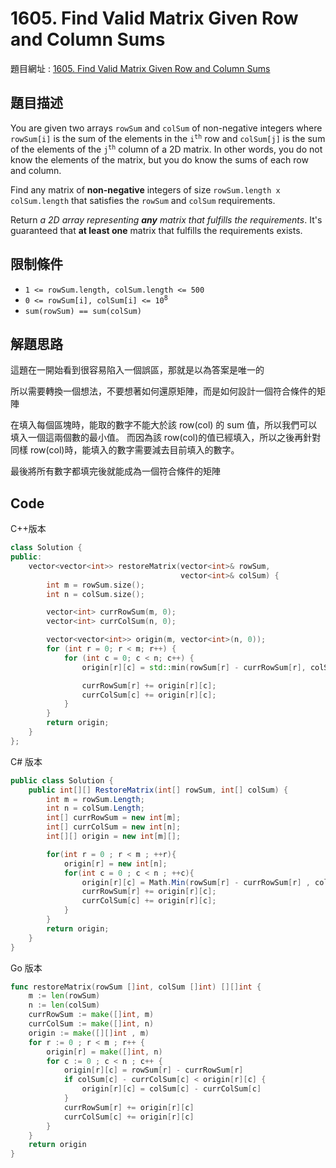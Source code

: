 # 1605. Find Valid Matrix Given Row and Column Sums

題目網址 : [1605. Find Valid Matrix Given Row and Column Sums](https://leetcode.com/problems/find-valid-matrix-given-row-and-column-sums/description)

## 題目描述

You are given two arrays `rowSum` and `colSum` of non-negative integers where `rowSum[i]` is the sum of the elements in the <code>i<sup>th</sup></code> row and `colSum[j]` is the sum of the elements of the <code>j<sup>th</sup></code> column of a 2D matrix. In other words, you do not know the elements of the matrix, but you do know the sums of each row and column.

Find any matrix of **non-negative** integers of size `rowSum.length x colSum.length` that satisfies the `rowSum` and `colSum` requirements.

Return _a 2D array representing **any** matrix that fulfills the requirements_. It's guaranteed that **at least one** matrix that fulfills the requirements exists.

## 限制條件

- `1 <= rowSum.length, colSum.length <= 500`
- <code>0 <= rowSum[i], colSum[i] <= 10<sup>8</sup></code>
- `sum(rowSum) == sum(colSum)`

## 解題思路

這題在一開始看到很容易陷入一個誤區，那就是以為答案是唯一的

所以需要轉換一個想法，不要想著如何還原矩陣，而是如何設計一個符合條件的矩陣

在填入每個區塊時，能取的數字不能大於該 row(col) 的 sum 值，所以我們可以填入一個這兩個數的最小值。
而因為該 row(col)的值已經填入，所以之後再針對同樣 row(col)時，能填入的數字需要減去目前填入的數字。

最後將所有數字都填完後就能成為一個符合條件的矩陣

## Code

C++版本

```C++
class Solution {
public:
    vector<vector<int>> restoreMatrix(vector<int>& rowSum,
                                      vector<int>& colSum) {
        int m = rowSum.size();
        int n = colSum.size();

        vector<int> currRowSum(m, 0);
        vector<int> currColSum(n, 0);

        vector<vector<int>> origin(m, vector<int>(n, 0));
        for (int r = 0; r < m; r++) {
            for (int c = 0; c < n; c++) {
                origin[r][c] = std::min(rowSum[r] - currRowSum[r], colSum[c] - currColSum[c]);

                currRowSum[r] += origin[r][c];
                currColSum[c] += origin[r][c];
            }
        }
        return origin;
    }
};
```

C# 版本

```C#
public class Solution {
    public int[][] RestoreMatrix(int[] rowSum, int[] colSum) {
        int m = rowSum.Length;
        int n = colSum.Length;
        int[] currRowSum = new int[m];
        int[] currColSum = new int[n];
        int[][] origin = new int[m][];

        for(int r = 0 ; r < m ; ++r){
            origin[r] = new int[n];
            for(int c = 0 ; c < n ; ++c){
                origin[r][c] = Math.Min(rowSum[r] - currRowSum[r] , colSum[c] - currColSum[c]);
                currRowSum[r] += origin[r][c];
                currColSum[c] += origin[r][c];
            }
        }
        return origin;
    }
}
```

Go 版本

```go
func restoreMatrix(rowSum []int, colSum []int) [][]int {
    m := len(rowSum)
    n := len(colSum)
    currRowSum := make([]int, m)
    currColSum := make([]int, n)
    origin := make([][]int , m)
    for r := 0 ; r < m ; r++ {
        origin[r] = make([]int, n)
        for c := 0 ; c < n ; c++ {
            origin[r][c] = rowSum[r] - currRowSum[r]
            if colSum[c] - currColSum[c] < origin[r][c] {
                origin[r][c] = colSum[c] - currColSum[c]
            }
            currRowSum[r] += origin[r][c]
            currColSum[c] += origin[r][c]
        }
    }
    return origin
}
```
